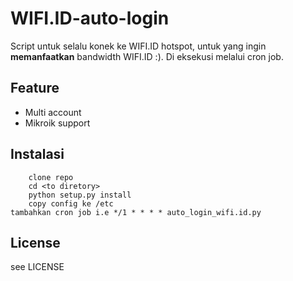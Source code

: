 # WIFI.ID-auto-login

Script untuk selalu konek ke WIFI.ID hotspot, untuk yang ingin **memanfaatkan** 
bandwidth WIFI.ID :).
Di eksekusi melalui cron job. 

## Feature ##

 - Multi account
 - Mikroik support

## Instalasi ##
  
        clone repo
        cd <to diretory>
        python setup.py install
        copy config ke /etc
	tambahkan cron job i.e */1 * * * * auto_login_wifi.id.py

## License ##
   see LICENSE
